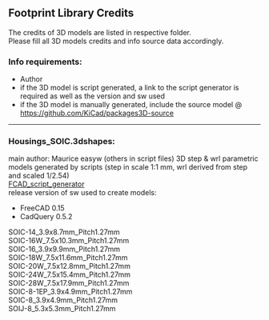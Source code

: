 ﻿## Footprint Library Credits

The credits of 3D models are listed in respective folder.  
Please fill all 3D models credits and info source data accordingly.  

### Info requirements:
- Author
- if the 3D model is script generated, a link to the script generator is required as well as the version and sw used
- if the 3D model is manually generated, include the source model @ https://github.com/KiCad/packages3D-source

<hr>  

### Housings_SOIC.3dshapes:  
main author: Maurice easyw (others in script files) 
3D step & wrl parametric models generated by scripts (step in scale 1:1 mm, wrl derived from step and scaled 1/2.54)  
[FCAD_script_generator](https://github.com/easyw/kicad-3d-models-in-freecad/tree/master/cadquery/FCAD_script_generator)  
release version of sw used to create models:  
- FreeCAD 0.15  
- CadQuery 0.5.2  

SOIC-14_3.9x8.7mm_Pitch1.27mm  
SOIC-16W_7.5x10.3mm_Pitch1.27mm  
SOIC-16_3.9x9.9mm_Pitch1.27mm  
SOIC-18W_7.5x11.6mm_Pitch1.27mm  
SOIC-20W_7.5x12.8mm_Pitch1.27mm  
SOIC-24W_7.5x15.4mm_Pitch1.27mm  
SOIC-28W_7.5x17.9mm_Pitch1.27mm  
SOIC-8-1EP_3.9x4.9mm_Pitch1.27mm  
SOIC-8_3.9x4.9mm_Pitch1.27mm  
SOIJ-8_5.3x5.3mm_Pitch1.27mm  
